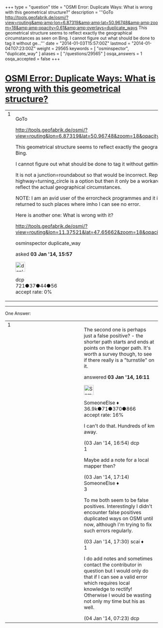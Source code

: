 +++
type = "question"
title = "OSMI Error: Duplicate Ways: What is wrong with this geometrical structure?"
description = '''GoTo http://tools.geofabrik.de/osmi/?view=routing&amp;amp;lon=6.87319&amp;amp;lat=50.96748&amp;amp;zoom=18&amp;amp;opacity=0.61&amp;amp;overlays=duplicate_ways This geometrical structure seems to reflect exactly the geographical circumstances as seen on Bing. I cannot figure out what should be done to tag it without ge...'''
date = "2014-01-03T15:57:00Z"
lastmod = "2014-01-04T07:23:00Z"
weight = 29565
keywords = [ "osminspector", "duplicate_way" ]
aliases = [ "/questions/29565" ]
osqa_answers = 1
osqa_accepted = false
+++

<div class="headNormal">

# [OSMI Error: Duplicate Ways: What is wrong with this geometrical structure?](/questions/29565/osmi-error-duplicate-ways-what-is-wrong-with-this-geometrical-structure)

</div>

<div id="main-body">

<div id="askform">

<table id="question-table" style="width:100%;">
<colgroup>
<col style="width: 50%" />
<col style="width: 50%" />
</colgroup>
<tbody>
<tr>
<td style="width: 30px; vertical-align: top"><div class="vote-buttons">
<span id="post-29565-upvote" class="ajax-command post-vote up" rel="nofollow" title="I like this post (click again to cancel)"> </span>
<div id="post-29565-score" class="post-score" title="current number of votes">
1
</div>
<span id="post-29565-downvote" class="ajax-command post-vote down" rel="nofollow" title="I dont like this post (click again to cancel)"> </span> <span id="favorite-mark" class="ajax-command favorite-mark" rel="nofollow" title="mark/unmark this question as favorite (click again to cancel)"> </span>
<div id="favorite-count" class="favorite-count">
&#10;</div>
</div></td>
<td><div id="item-right">
<div class="question-body">
<p>GoTo</p>
<p><a href="http://tools.geofabrik.de/osmi/?view=routing&amp;lon=6.87319&amp;lat=50.96748&amp;zoom=18&amp;opacity=0.61&amp;overlays=duplicate_ways">http://tools.geofabrik.de/osmi/?view=routing&amp;lon=6.87319&amp;lat=50.96748&amp;zoom=18&amp;opacity=0.61&amp;overlays=duplicate_ways</a></p>
<p>This geometrical structure seems to reflect exactly the geographical circumstances as seen on Bing.</p>
<p>I cannot figure out what should be done to tag it without getting another error report!</p>
<p>It is not a junction=roundabout so that would be incorrect. Replacing the circular road with highway=turning_circle is a option but then it only be a workaround to satisfy OSMI and does not reflect the actual geographical circumstances.</p>
<p>NOTE: I am an avid user of the errorcheck programmes and it is rather tiresome to be continually returned to such places where imho I can see no error.</p>
<p>Here is another one: What is wrong with it?</p>
<p><a href="http://tools.geofabrik.de/osmi/?view=routing&amp;lon=11.37521&amp;lat=47.65662&amp;zoom=18&amp;opacity=0.61&amp;overlays=duplicate_ways">http://tools.geofabrik.de/osmi/?view=routing&amp;lon=11.37521&amp;lat=47.65662&amp;zoom=18&amp;opacity=0.61&amp;overlays=duplicate_ways</a></p>
</div>
<div id="question-tags" class="tags-container tags">
<span class="post-tag tag-link-osminspector" rel="tag" title="see questions tagged &#39;osminspector&#39;">osminspector</span> <span class="post-tag tag-link-duplicate_way" rel="tag" title="see questions tagged &#39;duplicate_way&#39;">duplicate_way</span>
</div>
<div id="question-controls" class="post-controls">
&#10;</div>
<div class="post-update-info-container">
<div class="post-update-info post-update-info-user">
<p>asked <strong>03 Jan '14, 15:57</strong></p>
<img src="https://secure.gravatar.com/avatar/cd4569f9fa1aac11eb6b19d6de309ea6?s=32&amp;d=identicon&amp;r=g" class="gravatar" width="32" height="32" alt="dcp&#39;s gravatar image" />
<p><span>dcp</span><br />
<span class="score" title="721 reputation points">721</span><span title="37 badges"><span class="badge1">●</span><span class="badgecount">37</span></span><span title="44 badges"><span class="silver">●</span><span class="badgecount">44</span></span><span title="56 badges"><span class="bronze">●</span><span class="badgecount">56</span></span><br />
<span class="accept_rate" title="Rate of the user&#39;s accepted answers">accept rate:</span> <span title="dcp has no accepted answers">0%</span></p>
</div>
</div>
<div id="comments-container-29565" class="comments-container">
&#10;</div>
<div id="comment-tools-29565" class="comment-tools">
&#10;</div>
<div class="clear">
&#10;</div>
<div id="comment-29565-form-container" class="comment-form-container">
&#10;</div>
<div class="clear">
&#10;</div>
</div></td>
</tr>
</tbody>
</table>

------------------------------------------------------------------------

<div class="tabBar">

<span id="sort-top"></span>

<div class="headQuestions">

One Answer:

</div>

</div>

<span id="29566"></span>

<div id="answer-container-29566" class="answer">

<table style="width:100%;">
<colgroup>
<col style="width: 50%" />
<col style="width: 50%" />
</colgroup>
<tbody>
<tr>
<td style="width: 30px; vertical-align: top"><div class="vote-buttons">
<span id="post-29566-upvote" class="ajax-command post-vote up" rel="nofollow" title="I like this post (click again to cancel)"> </span>
<div id="post-29566-score" class="post-score" title="current number of votes">
1
</div>
<span id="post-29566-downvote" class="ajax-command post-vote down" rel="nofollow" title="I dont like this post (click again to cancel)"> </span>
</div></td>
<td><div class="item-right">
<div class="answer-body">
<p>The second one is perhaps just a false positive? - the shorter path starts and ends at points on the longer path. It's worth a survey though, to see if there really is a "turnstile" on it.</p>
</div>
<div class="answer-controls post-controls">
&#10;</div>
<div class="post-update-info-container">
<div class="post-update-info post-update-info-user">
<p>answered <strong>03 Jan '14, 16:11</strong></p>
<img src="https://secure.gravatar.com/avatar/0bf1aa22f7f5e045b0eb8beb79fe7907?s=32&amp;d=identicon&amp;r=g" class="gravatar" width="32" height="32" alt="SomeoneElse&#39;s gravatar image" />
<p><span>SomeoneElse ♦</span><br />
<span class="score" title="36866 reputation points"><span>36.9k</span></span><span title="71 badges"><span class="badge1">●</span><span class="badgecount">71</span></span><span title="370 badges"><span class="silver">●</span><span class="badgecount">370</span></span><span title="866 badges"><span class="bronze">●</span><span class="badgecount">866</span></span><br />
<span class="accept_rate" title="Rate of the user&#39;s accepted answers">accept rate:</span> <span title="SomeoneElse has 228 accepted answers">16%</span></p>
</div>
</div>
<div id="comments-container-29566" class="comments-container">
<span id="29567"></span>
<div id="comment-29567" class="comment">
<div id="post-29567-score" class="comment-score">
&#10;</div>
<div class="comment-text">
<p>I can't do that. Hundreds of km away.</p>
</div>
<div id="comment-29567-info" class="comment-info">
<span class="comment-age">(03 Jan '14, 16:54)</span> <span class="comment-user userinfo">dcp</span>
</div>
</div>
<span id="29568"></span>
<div id="comment-29568" class="comment">
<div id="post-29568-score" class="comment-score">
1
</div>
<div class="comment-text">
<p>Maybe add a note for a local mapper then?</p>
</div>
<div id="comment-29568-info" class="comment-info">
<span class="comment-age">(03 Jan '14, 17:14)</span> <span class="comment-user userinfo">SomeoneElse ♦</span>
</div>
</div>
<span id="29569"></span>
<div id="comment-29569" class="comment">
<div id="post-29569-score" class="comment-score">
3
</div>
<div class="comment-text">
<p>To me both seem to be false positives. Interestingly I didn't encounter false positives duplicated ways on OSMI until now, although I'm trying to fix such errors regularly.</p>
</div>
<div id="comment-29569-info" class="comment-info">
<span class="comment-age">(03 Jan '14, 17:30)</span> <span class="comment-user userinfo">scai ♦</span>
</div>
</div>
<span id="29575"></span>
<div id="comment-29575" class="comment">
<div id="post-29575-score" class="comment-score">
1
</div>
<div class="comment-text">
<p>I do add notes and sometimes contact the contributor in question but I would only do that if I can see a valid error which requires local knowledge to rectify! Otherwise I would be wasting not only my time but his as well.</p>
</div>
<div id="comment-29575-info" class="comment-info">
<span class="comment-age">(04 Jan '14, 07:23)</span> <span class="comment-user userinfo">dcp</span>
</div>
</div>
</div>
<div id="comment-tools-29566" class="comment-tools">
&#10;</div>
<div class="clear">
&#10;</div>
<div id="comment-29566-form-container" class="comment-form-container">
&#10;</div>
<div class="clear">
&#10;</div>
</div></td>
</tr>
</tbody>
</table>

</div>

<div class="paginator-container-left">

</div>

</div>

</div>

